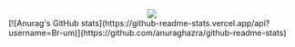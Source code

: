 <div align="center">
  <img src="https://c.tenor.com/z4hfDvyUNXMAAAAd/diavolo-jojo.gif"/>
</div>
[![Anurag's GitHub stats](https://github-readme-stats.vercel.app/api?username=Br-um)](https://github.com/anuraghazra/github-readme-stats)
